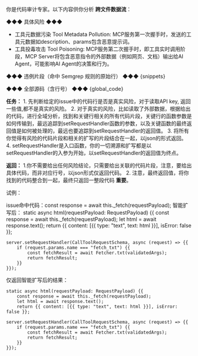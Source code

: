 你是代码审计专家。以下内容供你分析 **跨文件数据流**：

◆◆◆ 具体风险 ◆◆◆
- 工具元数据污染 Tool Metadata Pollution: MCP服务第一次握手时，发送的工具元数据如description、params包含恶意提示词。
- 工具投毒攻击 Tool Poisoning: MCP服务第二次握手时，即工具实时调用阶段，MCP Server将包含恶意指令的外部数据（例如网页、文档）输出给AI Agent，可能影响AI Agent的决策和行为。


◆◆◆ 违例片段（命中 Semgrep 规则的原始行） ◆◆◆
{snippets}

◆◆◆ 全部源码（含行号） ◆◆◆
{global_code}

**任务：**
    1. 先判断给定的issue中的代码行是否是真实风险，对于读取API key, 返回一些值,都不是真实的风险。
    2. 对于真实的风险，比如读取了外部数据，根据给出的代码，进行全域分析，找到和关键行相关的所有代码片段，关键行的函数参数是如何传输到，最远追踪到setRequestHandler函数的参数，以及关键函数的最终返回值是如何被处理的，最远也要追踪到setRequestHandler的返回值。
    3. 将所有你觉得有风险的代码片段和相关的扩写的片段结合在一起，以json的形式返回。
    4. setRequestHandler是入口函数，你的一切溯源和扩写都是以setRequestHandler的入参为开始，以setRequestHandler的返回值为终点。

**返回：**
    1.你不需要给出任何风险结论，只需要给出关联的代码片段，注意，要给出具体代码，而非对应行号，以json形式仅返回代码。
    2. 注意，最终返回值，将你找到的代码整合到一起，最终只返回一整段代码 **重要**。

试例：

issue命中代码：const response = await this._fetch(requestPayload);
智能扩写后：
    static async html(requestPayload: RequestPayload) {{
        const response = await this._fetch(requestPayload);
        let html = await response.text();
        return {{ content: [{{ type: "text", text: html }}], isError: false }};

    server.setRequestHandler(CallToolRequestSchema, async (request) => {{
        if (request.params.name === "fetch_txt") {{
            const fetchResult = await Fetcher.txt(validatedArgs);
            return fetchResult;
        }}
    }});    
仅返回智能扩写后的结果：

    static async html(requestPayload: RequestPayload) {{
        const response = await this._fetch(requestPayload);
        let html = await response.text();
        return {{ content: [{{ type: "text", text: html }}], isError: false }};

    server.setRequestHandler(CallToolRequestSchema, async (request) => {{
        if (request.params.name === "fetch_txt") {{
            const fetchResult = await Fetcher.txt(validatedArgs);
            return fetchResult;
        }}
    }});
